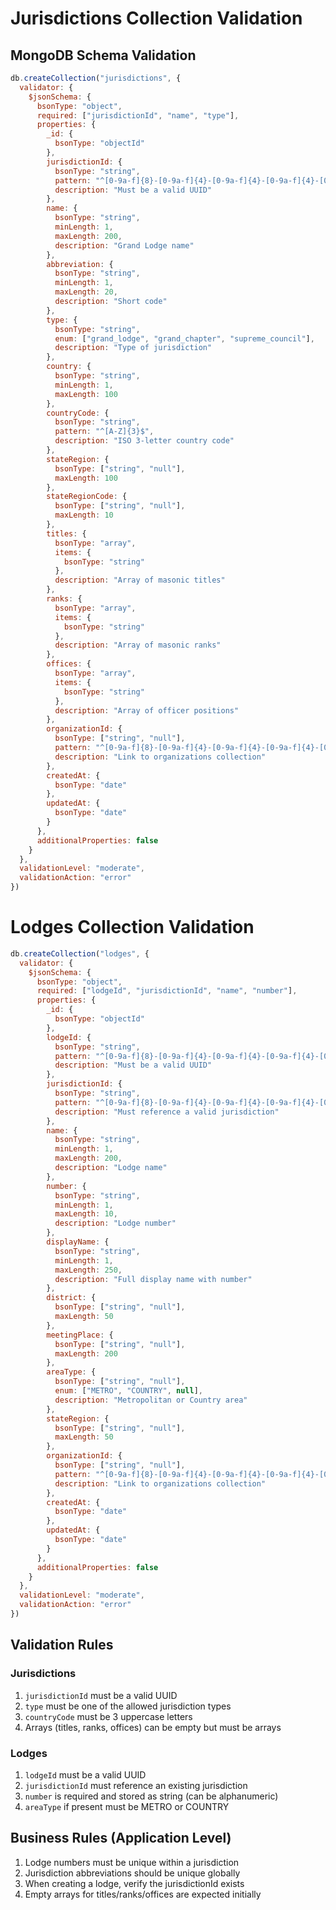 # Jurisdictions Collection Validation

## MongoDB Schema Validation

```javascript
db.createCollection("jurisdictions", {
  validator: {
    $jsonSchema: {
      bsonType: "object",
      required: ["jurisdictionId", "name", "type"],
      properties: {
        _id: {
          bsonType: "objectId"
        },
        jurisdictionId: {
          bsonType: "string",
          pattern: "^[0-9a-f]{8}-[0-9a-f]{4}-[0-9a-f]{4}-[0-9a-f]{4}-[0-9a-f]{12}$",
          description: "Must be a valid UUID"
        },
        name: {
          bsonType: "string",
          minLength: 1,
          maxLength: 200,
          description: "Grand Lodge name"
        },
        abbreviation: {
          bsonType: "string",
          minLength: 1,
          maxLength: 20,
          description: "Short code"
        },
        type: {
          bsonType: "string",
          enum: ["grand_lodge", "grand_chapter", "supreme_council"],
          description: "Type of jurisdiction"
        },
        country: {
          bsonType: "string",
          minLength: 1,
          maxLength: 100
        },
        countryCode: {
          bsonType: "string",
          pattern: "^[A-Z]{3}$",
          description: "ISO 3-letter country code"
        },
        stateRegion: {
          bsonType: ["string", "null"],
          maxLength: 100
        },
        stateRegionCode: {
          bsonType: ["string", "null"],
          maxLength: 10
        },
        titles: {
          bsonType: "array",
          items: {
            bsonType: "string"
          },
          description: "Array of masonic titles"
        },
        ranks: {
          bsonType: "array",
          items: {
            bsonType: "string"
          },
          description: "Array of masonic ranks"
        },
        offices: {
          bsonType: "array",
          items: {
            bsonType: "string"
          },
          description: "Array of officer positions"
        },
        organizationId: {
          bsonType: ["string", "null"],
          pattern: "^[0-9a-f]{8}-[0-9a-f]{4}-[0-9a-f]{4}-[0-9a-f]{4}-[0-9a-f]{12}$",
          description: "Link to organizations collection"
        },
        createdAt: {
          bsonType: "date"
        },
        updatedAt: {
          bsonType: "date"
        }
      },
      additionalProperties: false
    }
  },
  validationLevel: "moderate",
  validationAction: "error"
})
```

# Lodges Collection Validation

```javascript
db.createCollection("lodges", {
  validator: {
    $jsonSchema: {
      bsonType: "object",
      required: ["lodgeId", "jurisdictionId", "name", "number"],
      properties: {
        _id: {
          bsonType: "objectId"
        },
        lodgeId: {
          bsonType: "string",
          pattern: "^[0-9a-f]{8}-[0-9a-f]{4}-[0-9a-f]{4}-[0-9a-f]{4}-[0-9a-f]{12}$",
          description: "Must be a valid UUID"
        },
        jurisdictionId: {
          bsonType: "string",
          pattern: "^[0-9a-f]{8}-[0-9a-f]{4}-[0-9a-f]{4}-[0-9a-f]{4}-[0-9a-f]{12}$",
          description: "Must reference a valid jurisdiction"
        },
        name: {
          bsonType: "string",
          minLength: 1,
          maxLength: 200,
          description: "Lodge name"
        },
        number: {
          bsonType: "string",
          minLength: 1,
          maxLength: 10,
          description: "Lodge number"
        },
        displayName: {
          bsonType: "string",
          minLength: 1,
          maxLength: 250,
          description: "Full display name with number"
        },
        district: {
          bsonType: ["string", "null"],
          maxLength: 50
        },
        meetingPlace: {
          bsonType: ["string", "null"],
          maxLength: 200
        },
        areaType: {
          bsonType: ["string", "null"],
          enum: ["METRO", "COUNTRY", null],
          description: "Metropolitan or Country area"
        },
        stateRegion: {
          bsonType: ["string", "null"],
          maxLength: 50
        },
        organizationId: {
          bsonType: ["string", "null"],
          pattern: "^[0-9a-f]{8}-[0-9a-f]{4}-[0-9a-f]{4}-[0-9a-f]{4}-[0-9a-f]{12}$",
          description: "Link to organizations collection"
        },
        createdAt: {
          bsonType: "date"
        },
        updatedAt: {
          bsonType: "date"
        }
      },
      additionalProperties: false
    }
  },
  validationLevel: "moderate",
  validationAction: "error"
})
```

## Validation Rules

### Jurisdictions
1. `jurisdictionId` must be a valid UUID
2. `type` must be one of the allowed jurisdiction types
3. `countryCode` must be 3 uppercase letters
4. Arrays (titles, ranks, offices) can be empty but must be arrays

### Lodges
1. `lodgeId` must be a valid UUID
2. `jurisdictionId` must reference an existing jurisdiction
3. `number` is required and stored as string (can be alphanumeric)
4. `areaType` if present must be METRO or COUNTRY

## Business Rules (Application Level)
1. Lodge numbers must be unique within a jurisdiction
2. Jurisdiction abbreviations should be unique globally
3. When creating a lodge, verify the jurisdictionId exists
4. Empty arrays for titles/ranks/offices are expected initially